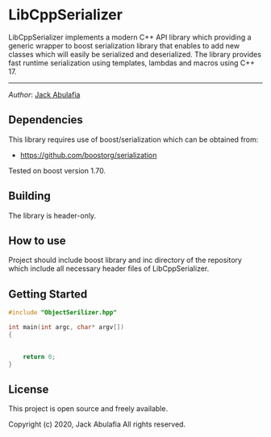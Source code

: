 # LibCppSerializer
LibCppSerializer implements a modern C++ API library which providing a generic wrapper to boost serialization library that enables to add
new classes which will easily be serialized and deserialized. 
The library provides fast runtime serialization using templates, lambdas and macros using C++ 17.

----
*Author*:      [Jack Abulafia](https://www.linkedin.com/in/jack-abulafia-463a23199/)

## Dependencies
This library requires use of boost/serialization which can be obtained from:
* <https://github.com/boostorg/serialization>

Tested on boost version 1.70.

## Building 
The library is header-only. 

## How to use
Project should include boost library and inc directory of the repository which include all necessary header files of LibCppSerializer.

## Getting Started
```cpp
#include "ObjectSerilizer.hpp"

int main(int argc, char* argv[])
{
   

    return 0;
}
```


## License 
This project is open source and freely available.

  Copyright (c) 2020, Jack Abulafia 
  All rights reserved.


